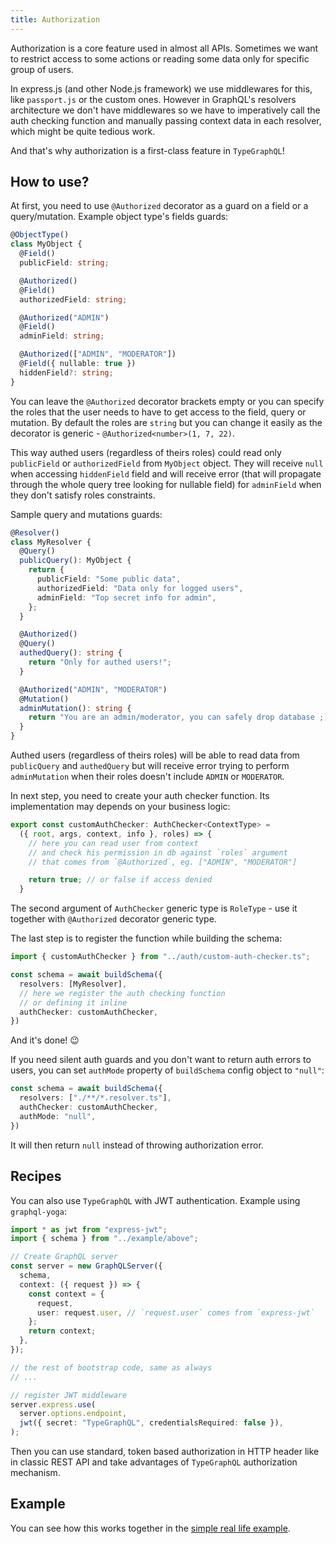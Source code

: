 ```yaml
---
title: Authorization
---
```


Authorization is a core feature used in almost all APIs. Sometimes we want to restrict access to some actions or reading some data only for specific group of users.

In express.js (and other Node.js framework) we use middlewares for this, like `passport.js` or the custom ones. However in GraphQL's resolvers architecture we don't have middlewares so we have to imperatively call the auth checking function and manually passing context data in each resolver, which might be quite tedious work.

And that's why authorization is a first-class feature in `TypeGraphQL`!

## How to use?
At first, you need to use `@Authorized` decorator as a guard on a field or a query/mutation.
Example object type's fields guards:
```typescript
@ObjectType()
class MyObject {
  @Field()
  publicField: string;

  @Authorized()
  @Field()
  authorizedField: string;

  @Authorized("ADMIN")
  @Field()
  adminField: string;

  @Authorized(["ADMIN", "MODERATOR"])
  @Field({ nullable: true })
  hiddenField?: string;
}
```

You can leave the `@Authorized` decorator brackets empty or you can specify the roles that the user needs to have to get access to the field, query or mutation.
By default the roles are `string` but you can change it easily as the decorator is generic - `@Authorized<number>(1, 7, 22)`.

This way authed users (regardless of theirs roles) could read only `publicField` or `authorizedField` from `MyObject` object. They will receive `null` when accessing `hiddenField` field and will receive error (that will propagate through the whole query tree looking for nullable field) for `adminField` when they don't satisfy roles constraints.

Sample query and mutations guards:
```typescript
@Resolver()
class MyResolver {
  @Query()
  publicQuery(): MyObject {
    return {
      publicField: "Some public data",
      authorizedField: "Data only for logged users",
      adminField: "Top secret info for admin",
    };
  }

  @Authorized()
  @Query()
  authedQuery(): string {
    return "Only for authed users!";
  }

  @Authorized("ADMIN", "MODERATOR")
  @Mutation()
  adminMutation(): string {
    return "You are an admin/moderator, you can safely drop database ;)";
  }
}
```
Authed users (regardless of theirs roles) will be able to read data from `publicQuery` and `authedQuery` but will receive error trying to perform `adminMutation` when their roles doesn't include `ADMIN` or `MODERATOR`.

In next step, you need to create your auth checker function. Its implementation may depends on your business logic:
```typescript
export const customAuthChecker: AuthChecker<ContextType> = 
  ({ root, args, context, info }, roles) => {
    // here you can read user from context
    // and check his permission in db against `roles` argument
    // that comes from `@Authorized`, eg. ["ADMIN", "MODERATOR"]

    return true; // or false if access denied
  }
```
The second argument of `AuthChecker` generic type is `RoleType` - use it together with `@Authorized` decorator generic type.

The last step is to register the function while building the schema:
```typescript
import { customAuthChecker } from "../auth/custom-auth-checker.ts";

const schema = await buildSchema({
  resolvers: [MyResolver],
  // here we register the auth checking function
  // or defining it inline
  authChecker: customAuthChecker, 
})
```
And it's done! 😉

If you need silent auth guards and you don't want to return auth errors to users, you can set `authMode` property of `buildSchema` config object to `"null"`:
```typescript
const schema = await buildSchema({
  resolvers: ["./**/*.resolver.ts"],
  authChecker: customAuthChecker, 
  authMode: "null",
})
```
It will then return `null` instead of throwing authorization error.

## Recipes

You can also use `TypeGraphQL` with JWT authentication. Example using `graphql-yoga`:
```typescript
import * as jwt from "express-jwt";
import { schema } from "../example/above";

// Create GraphQL server
const server = new GraphQLServer({
  schema,
  context: ({ request }) => {
    const context = {
      request,
      user: request.user, // `request.user` comes from `express-jwt`
    };
    return context;
  },
});

// the rest of bootstrap code, same as always
// ...

// register JWT middleware
server.express.use(
  server.options.endpoint,
  jwt({ secret: "TypeGraphQL", credentialsRequired: false }),
);
```
Then you can use standard, token based authorization in HTTP header like in classic REST API and take advantages of `TypeGraphQL` authorization mechanism.

## Example
You can see how this works together in the [simple real life example](https://github.com/19majkel94/type-graphql/tree/master/examples/authorization).
